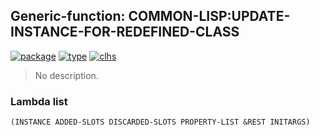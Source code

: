 ## Generic-function: COMMON-LISP:UPDATE-INSTANCE-FOR-REDEFINED-CLASS
[![package](https://img.shields.io/badge/Package-COMMON--LISP-5f9ea0.svg?style=social&colorA=999999)](../) [![type](https://img.shields.io/badge/Type-Generic--Function-5f9ea0.svg?style=social&colorA=999999)](../#generic-function) [![clhs](https://img.shields.io/badge/CLHS-UPDATE--INSTANCE--FOR--REDEFINED--CLASS-5f9ea0.svg?style=social&colorA=999999)](http://www.lispworks.com/documentation/HyperSpec/Body/f_upda_1.htm) 

> No description.

### Lambda list
```
(INSTANCE ADDED-SLOTS DISCARDED-SLOTS PROPERTY-LIST &REST INITARGS)
```
